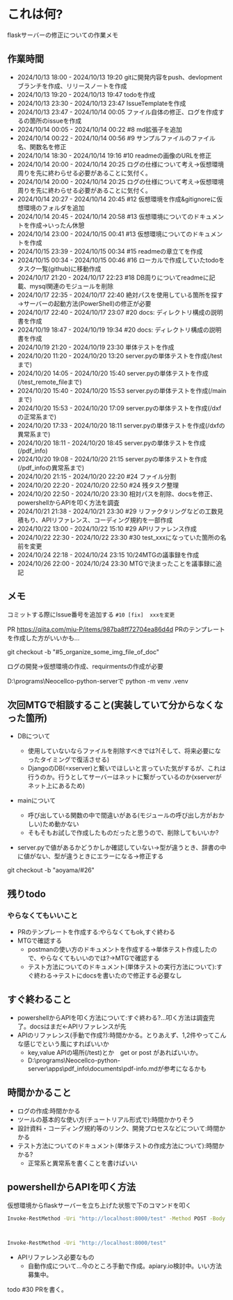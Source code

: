 # これは何?

flaskサーバーの修正についての作業メモ

## 作業時間

- 2024/10/13 18:00 - 2024/10/13 19:20 gitに開発内容をpush、devlopmentブランチを作成、リリースノートを作成
- 2024/10/13 19:20 - 2024/10/13 19:47 todoを作成
- 2024/10/13 23:30 - 2024/10/13 23:47 IssueTemplateを作成
- 2024/10/13 23:47 - 2024/10/14 00:05 ファイル自体の修正、ログを作成するの箇所のissueを作成
- 2024/10/14 00:05 - 2024/10/14 00:22 #8 md拡張子を追加
- 2024/10/14 00:22 - 2024/10/14 00:56 #9 サンプルファイルのファイル名、関数名を修正
- 2024/10/14 18:30 - 2024/10/14 19:16 #10 readmeの画像のURLを修正
- 2024/10/14 20:00 - 2024/10/14 20:25 ログの仕様について考え→仮想環境周りを先に終わらせる必要があることに気付く。
- 2024/10/14 20:00 - 2024/10/14 20:25 ログの仕様について考え→仮想環境周りを先に終わらせる必要があることに気付く。
- 2024/10/14 20:27 - 2024/10/14 20:45 #12 仮想環境を作成&gitignoreに仮想環境のフォルダを追加
- 2024/10/14 20:45 - 2024/10/14 20:58 #13 仮想環境についてのドキュメントを作成→いったん休憩
- 2024/10/14 23:00 - 2024/10/15 00:41 #13 仮想環境についてのドキュメントを作成
- 2024/10/15 23:39 - 2024/10/15 00:34 #15 readmeの章立てを作成
- 2024/10/15 00:34 - 2024/10/15 00:46 #16 ローカルで作成していたtodoをタスク一覧(github)に移動作成
- 2024/10/17 21:20 - 2024/10/17 22:23 #18 DB周りについてreadmeに記載、mysql関連のモジュールを削除
- 2024/10/17 22:35 - 2024/10/17 22:40 絶対パスを使用している箇所を探す→サーバーの起動方法(PowerShell)の修正が必要
- 2024/10/17 22:40 - 2024/10/17 23:07 #20 docs: ディレクトリ構成の説明書を作成
- 2024/10/19 18:47 - 2024/10/19 19:34 #20 docs: ディレクトリ構成の説明書を作成
- 2024/10/19 21:20 - 2024/10/19 23:30 単体テストを作成
- 2024/10/20 11:20 - 2024/10/20 13:20 server.pyの単体テストを作成(/testまで)
- 2024/10/20 14:05 - 2024/10/20 15:40 server.pyの単体テストを作成(/test_remote_fileまで)
- 2024/10/20 15:40 - 2024/10/20 15:53 server.pyの単体テストを作成(/mainまで)
- 2024/10/20 15:53 - 2024/10/20 17:09 server.pyの単体テストを作成(/dxfの正常系まで)
- 2024/10/20 17:33 - 2024/10/20 18:11 server.pyの単体テストを作成(/dxfの異常系まで)
- 2024/10/20 18:11 - 2024/10/20 18:45 server.pyの単体テストを作成(/pdf_info)
- 2024/10/20 19:08 - 2024/10/20 21:15 server.pyの単体テストを作成(/pdf_infoの異常系まで)
- 2024/10/20 21:15 - 2024/10/20 22:20 #24 ファイル分割
- 2024/10/20 22:20 - 2024/10/20 22:50 #24 残タスク整理
- 2024/10/20 22:50 - 2024/10/20 23:30 相対パスを削除、docsを修正、powershellからAPIを叩く方法を調査
- 2024/10/21 21:38 - 2024/10/21 23:30 #29 リファクタリングなどの工数見積もり、APIリファレンス、コーディング規約を一部作成
- 2024/10/22 13:00 - 2024/10/22 15:10 #29 APIリファレンス作成
- 2024/10/22 22:30 - 2024/10/22 23:30 #30 test_xxxになっていた箇所の名前を変更
- 2024/10/24 22:18 - 2024/10/24 23:15 10/24MTGの議事録を作成
- 2024/10/26 22:00 - 2024/10/24 23:30 MTGで決まったことを議事録に追記

## メモ

コミットする際にIssue番号を追加する
`#10 [fix]  xxxを変更`

PR
<https://qiita.com/miu-P/items/987ba8ff72704ea86d4d>
PRのテンプレートを作成した方がいいかも...

git checkout -b "#5_organize_some_img_file_of_doc"

ログの開発→仮想環境の作成、requirmentsの作成が必要



D:\programs\Neocellco-python-serverで
python -m venv .venv



## 次回MTGで相談すること(実装していて分からなくなった箇所)

- DBについて
  - 使用していないならファイルを削除すべきでは?(そして、将来必要になったタイミングで復活させる)
  - DjangoのDB(=xserver)と繋いでほしいと言っていた気がするが、これは行うのか。行うとしてサーバーはネットに繋がっているのか(xserverがネット上にあるため)

- mainについて
  - 呼び出している関数の中で間違いがある(モジュールの呼び出し方がおかしい)ため動かない
  - そもそもお試しで作成したものだったと思うので、削除してもいいか?

- server.pyで値があるかどうかしか確認していない→型が違うとき、辞書の中に値がない、型が違うときにエラーになる→修正する


git checkout -b "aoyama/#26"




## 残りtodo

### やらなくてもいいこと

- PRのテンプレートを作成する:やらなくてもok,すぐ終わる
- MTGで確認する
  - postmanの使い方のドキュメントを作成する→単体テスト作成したので、やらなくてもいいのでは?→MTGで確認する
  - テスト方法についてのドキュメント(単体テストの実行方法について):すぐ終わる→テストにdocsを書いたので修正する必要なし

## すぐ終わること

- powershellからAPIを叩く方法について:すぐ終わる?...叩く方法は調査完了。docsはまだ←APIリファレンスが先
- APIのリファレンス(手動で作成?):時間かかる。とりあえず、1,2件やってこんな感じでという風にすればいいか
  - key,value APIの場所(/test)とか　get or post があればいいか。
  - D:\programs\Neocellco-python-server\apps\pdf_info\documents\pdf-info.mdが参考になるかも

## 時間かかること

- ログの作成:時間かかる
- ツールの基本的な使い方(チュートリアル形式で):時間かかりそう
- 設計資料・コーディング規約等のリンク、開発プロセスなどについて:時間かかる
- テスト方法についてのドキュメント(単体テストの作成方法について):時間かかる?
  - 正常系と異常系を書くことを書けばいい

## powershellからAPIを叩く方法

仮想環境からflaskサーバーを立ち上げた状態で下のコマンドを叩く

```bash
Invoke-RestMethod -Uri "http://localhost:8000/test" -Method POST -Body (@{"filepath"="C://Users/AppServer/Downloads/Drawing1.dxf"} | ConvertTo-Json) -ContentType "application/json"



Invoke-RestMethod -Uri "http://localhost:8000/test"
```



- APIリファレンス必要なもの
  - 自動作成について...今のところ手動で作成。apiary.io検討中。いい方法募集中。

todo
#30 PRを書く。
